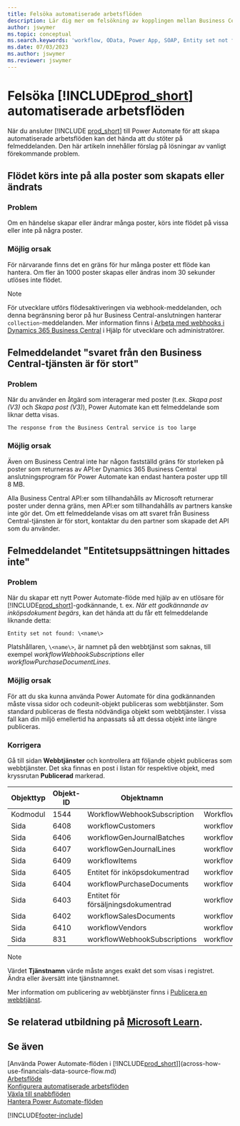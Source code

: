 ```yaml
---
title: Felsöka automatiserade arbetsflöden
description: Lär dig mer om felsökning av kopplingen mellan Business Central och Power Automate när du skapar ett automatiserat arbetsflöde.
author: jswymer
ms.topic: conceptual
ms.search.keywords: 'workflow, OData, Power App, SOAP, Entity set not found, workflowWebhookSubscriptions, Power Automate,'
ms.date: 07/03/2023
ms.author: jswymer
ms.reviewer: jswymer
---
```


# Felsöka [!INCLUDE[prod_short](includes/prod_short.md)] automatiserade arbetsflöden

När du ansluter [!INCLUDE [prod_short](includes/prod_short.md)] till Power Automate för att skapa automatiserade arbetsflöden kan det hända att du stöter på felmeddelanden. Den här artikeln innehåller förslag på lösningar av vanligt förekommande problem.

## Flödet körs inte på alla poster som skapats eller ändrats

### Problem

Om en händelse skapar eller ändrar många poster, körs inte flödet på vissa eller inte på några poster.

### Möjlig orsak

För närvarande finns det en gräns för hur många poster ett flöde kan hantera. Om fler än 1000 poster skapas eller ändras inom 30 sekunder utlöses inte flödet.

> [!NOTE]
> För utvecklare utförs flödesaktiveringen via webhook-meddelanden, och denna begränsning beror på hur Business Central-anslutningen hanterar `collection`-meddelanden. Mer information finns i [Arbeta med webhooks i Dynamics 365 Business Central](/dynamics365/business-central/dev-itpro/api-reference/v2.0/dynamics-subscriptions#notes-for-power-automate-flows) i Hjälp för utvecklare och administratörer.

## Felmeddelandet "svaret från den Business Central-tjänsten är för stort"

### Problem

När du använder en åtgärd som interagerar med poster (t.ex. *Skapa post (V3)* och *Skapa post (V3)*), Power Automate kan ett felmeddelande som liknar detta visas.

`The response from the Business Central service is too large`

### Möjlig orsak

Även om Business Central inte har någon fastställd gräns för storleken på poster som returneras av API:er Dynamics 365 Business Central anslutningsprogram för Power Automate kan endast hantera poster upp till 8 MB.

Alla Business Central API:er som tillhandahålls av Microsoft returnerar poster under denna gräns, men API:er som tillhandahålls av partners kanske inte gör det. Om ett felmeddelande visas om att svaret från Business Central-tjänsten är för stort, kontaktar du den partner som skapade det API som du använder.

## Felmeddelandet "Entitetsuppsättningen hittades inte"

### Problem

När du skapar ett nytt Power Automate-flöde med hjälp av en utlösare för [!INCLUDE[prod_short](includes/prod_short.md)]-godkännande, t. ex. *När ett godkännande av inköpsdokument begärs*, kan det hända att du får ett felmeddelande liknande detta:

`Entity set not found: \<name\>`

Platshållaren, `\<name\>`, är namnet på den webbtjänst som saknas, till exempel *workflowWebhookSubscriptions* eller *workflowPurchaseDocumentLines*.

### Möjlig orsak

För att du ska kunna använda Power Automate för dina godkännanden måste vissa sidor och codeunit-objekt publiceras som webbtjänster. Som standard publiceras de flesta nödvändiga objekt som webbtjänster. I vissa fall kan din miljö emellertid ha anpassats så att dessa objekt inte längre publiceras.

### Korrigera

Gå till sidan **Webbtjänster** och kontrollera att följande objekt publiceras som webbtjänster. Det ska finnas en post i listan för respektive objekt, med kryssrutan **Publicerad** markerad.  

| Objekttyp | Objekt-ID | Objektnamn | Tjänstnamn |
|--|--|--|--|
| Kodmodul | 1544 | WorkflowWebhookSubscription | WorkflowActionResponse |
| Sida | 6408 | workflowCustomers | workflowCustomers |
| Sida | 6406 | workflowGenJournalBatches | workflowGenJournalBatches |
| Sida | 6407 | workflowGenJournalLines | workflowGenJournalLines |
| Sida | 6409 | workflowItems | workflowItems |
| Sida | 6405 | Entitet för inköpsdokumentrad | workflowPurchaseDocumentLines |
| Sida | 6404 | workflowPurchaseDocuments | workflowPurchaseDocuments |
| Sida | 6403 | Entitet för försäljningsdokumentrad | workflowSalesDocumentLines |
| Sida | 6402 | workflowSalesDocuments | workflowSalesDocuments |
| Sida | 6410 | workflowVendors | workflowVendors |
| Sida | 831 | workflowWebhookSubscriptions | workflowWebhookSubscriptions |

> [!NOTE]
> Värdet **Tjänstnamn** värde måste anges exakt det som visas i registret. Ändra eller äversätt inte tjänstnamnet.

Mer information om publicering av webbtjänster finns i [Publicera en webbtjänst](across-how-publish-web-service.md).

## Se relaterad utbildning på [Microsoft Learn](/learn/modules/use-power-automate/).

## Se även

[Använda Power Automate-flöden i [!INCLUDE[prod_short](includes/prod_short.md)]](across-how-use-financials-data-source-flow.md)  
[Arbetsflöde](across-workflow.md)  
[Konfigurera automatiserade arbetsflöden](/dynamics365/business-central/dev-itpro/powerplatform/automate-workflows)  
[Växla till snabbflöden](/dynamics365/business-central/dev-itpro/powerplatform/instant-flows)  
[Hantera Power Automate-flöden](/dynamics365/business-central/dev-itpro/powerplatform/manage-power-automate-flows)  

[!INCLUDE[footer-include](includes/footer-banner.md)]
